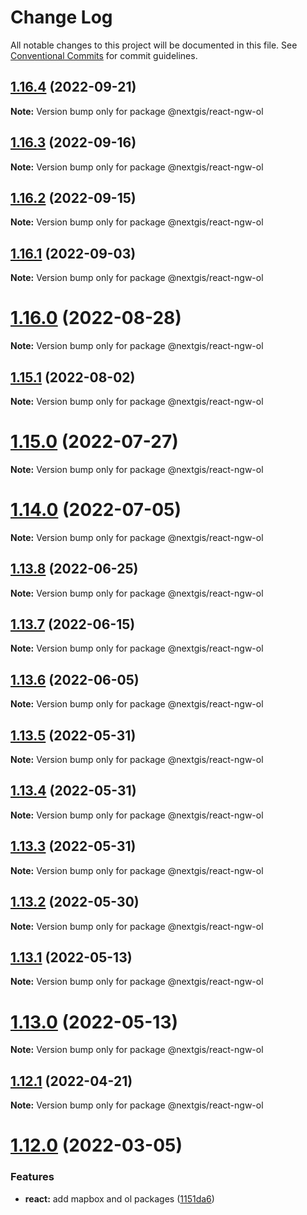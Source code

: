 # Change Log

All notable changes to this project will be documented in this file.
See [Conventional Commits](https://conventionalcommits.org) for commit guidelines.

## [1.16.4](https://github.com/nextgis/nextgis_frontend/compare/v1.16.3...v1.16.4) (2022-09-21)

**Note:** Version bump only for package @nextgis/react-ngw-ol





## [1.16.3](https://github.com/nextgis/nextgis_frontend/compare/v1.16.2...v1.16.3) (2022-09-16)

**Note:** Version bump only for package @nextgis/react-ngw-ol





## [1.16.2](https://github.com/nextgis/nextgis_frontend/compare/v1.16.1...v1.16.2) (2022-09-15)

**Note:** Version bump only for package @nextgis/react-ngw-ol





## [1.16.1](https://github.com/nextgis/nextgis_frontend/compare/v1.16.0...v1.16.1) (2022-09-03)

**Note:** Version bump only for package @nextgis/react-ngw-ol





# [1.16.0](https://github.com/nextgis/nextgis_frontend/compare/v1.15.1...v1.16.0) (2022-08-28)

**Note:** Version bump only for package @nextgis/react-ngw-ol





## [1.15.1](https://github.com/nextgis/nextgis_frontend/compare/v1.15.0...v1.15.1) (2022-08-02)

**Note:** Version bump only for package @nextgis/react-ngw-ol





# [1.15.0](https://github.com/nextgis/nextgis_frontend/compare/v1.14.0...v1.15.0) (2022-07-27)

**Note:** Version bump only for package @nextgis/react-ngw-ol





# [1.14.0](https://github.com/nextgis/nextgis_frontend/compare/v1.13.8...v1.14.0) (2022-07-05)

**Note:** Version bump only for package @nextgis/react-ngw-ol





## [1.13.8](https://github.com/nextgis/nextgis_frontend/compare/v1.13.7...v1.13.8) (2022-06-25)

**Note:** Version bump only for package @nextgis/react-ngw-ol





## [1.13.7](https://github.com/nextgis/nextgis_frontend/compare/v1.13.6...v1.13.7) (2022-06-15)

**Note:** Version bump only for package @nextgis/react-ngw-ol





## [1.13.6](https://github.com/nextgis/nextgis_frontend/compare/v1.13.5...v1.13.6) (2022-06-05)

**Note:** Version bump only for package @nextgis/react-ngw-ol





## [1.13.5](https://github.com/nextgis/nextgis_frontend/compare/v1.13.4...v1.13.5) (2022-05-31)

**Note:** Version bump only for package @nextgis/react-ngw-ol





## [1.13.4](https://github.com/nextgis/nextgis_frontend/compare/v1.13.3...v1.13.4) (2022-05-31)

**Note:** Version bump only for package @nextgis/react-ngw-ol





## [1.13.3](https://github.com/nextgis/nextgis_frontend/compare/v1.13.2...v1.13.3) (2022-05-31)

**Note:** Version bump only for package @nextgis/react-ngw-ol





## [1.13.2](https://github.com/nextgis/nextgis_frontend/compare/v1.13.1...v1.13.2) (2022-05-30)

**Note:** Version bump only for package @nextgis/react-ngw-ol





## [1.13.1](https://github.com/nextgis/nextgis_frontend/compare/v1.13.0...v1.13.1) (2022-05-13)

**Note:** Version bump only for package @nextgis/react-ngw-ol





# [1.13.0](https://github.com/nextgis/nextgis_frontend/compare/v1.12.1...v1.13.0) (2022-05-13)

**Note:** Version bump only for package @nextgis/react-ngw-ol





## [1.12.1](https://github.com/nextgis/nextgis_frontend/compare/v1.12.0...v1.12.1) (2022-04-21)

**Note:** Version bump only for package @nextgis/react-ngw-ol





# [1.12.0](https://github.com/nextgis/nextgis_frontend/compare/v1.11.10...v1.12.0) (2022-03-05)


### Features

* **react:** add mapbox and ol packages ([1151da6](https://github.com/nextgis/nextgis_frontend/commit/1151da6ed36e772fbe94f028bbd2583c8fbf375c))
